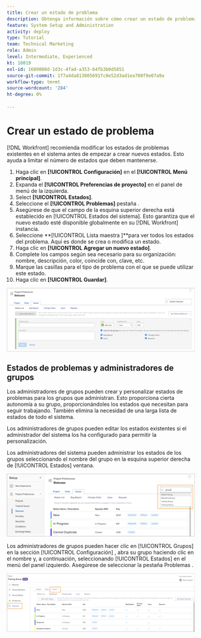 ```yaml
---
title: Crear un estado de problema
description: Obtenga información sobre cómo crear un estado de problema para satisfacer las necesidades de los flujos de trabajo de su organización.
feature: System Setup and Administration
activity: deploy
type: Tutorial
team: Technical Marketing
role: Admin
level: Intermediate, Experienced
kt: 10019
exl-id: 1689080d-1d3c-4fad-a353-64fb3b0d5851
source-git-commit: 1f7a4da813805691fc0e52d3ad1ea708f9e07a9a
workflow-type: tm+mt
source-wordcount: '284'
ht-degree: 0%

---
```


# Crear un estado de problema

[!DNL Workfront] recomienda modificar los estados de problemas existentes en el sistema antes de empezar a crear nuevos estados. Esto ayuda a limitar el número de estados que deben mantenerse.

1. Haga clic en **[!UICONTROL Configuración]** en el **[!UICONTROL Menú principal]**.
1. Expanda el **[!UICONTROL Preferencias de proyecto]** en el panel de menú de la izquierda.
1. Select **[!UICONTROL Estados]**.
1. Seleccione el **[!UICONTROL Problemas]** pestaña .
1. Asegúrese de que el campo de la esquina superior derecha está establecido en [!UICONTROL Estados del sistema]. Esto garantiza que el nuevo estado esté disponible globalmente en su [!DNL Workfront] instancia.
1. Seleccione **[!UICONTROL Lista maestra ]**para ver todos los estados del problema. Aquí es donde se crea o modifica un estado.
1. Haga clic en **[!UICONTROL Agregar un nuevo estado]**.
1. Complete los campos según sea necesario para su organización: nombre, descripción, color, coincide con, clave, etc.
1. Marque las casillas para el tipo de problema con el que se puede utilizar este estado.
1. Haga clic en **[!UICONTROL Guardar]**.

![Nueva ventana de estado activada [!UICONTROL Estados] página](assets/admin-fund-create-issue-status.png)

## Estados de problemas y administradores de grupos

Los administradores de grupos pueden crear y personalizar estados de problemas para los grupos que administran. Esto proporciona cierta autonomía a su grupo, proporcionándoles los estados que necesitan para seguir trabajando. También elimina la necesidad de una larga lista de estados de todo el sistema.

Los administradores de grupos pueden editar los estados existentes si el administrador del sistema los ha configurado para permitir la personalización.

Los administradores del sistema pueden administrar los estados de los grupos seleccionando el nombre del grupo en la esquina superior derecha de [!UICONTROL Estados] ventana.

![Menú de lista de grupos en [!UICONTROL Estados] página](assets/admin-fund-change-group-master-list.png)

Los administradores de grupos pueden hacer clic en [!UICONTROL Grupos] en la sección [!UICONTROL Configuración] , abra su grupo haciendo clic en el nombre y, a continuación, seleccionando [!UICONTROL Estados] en el menú del panel izquierdo. Asegúrese de seleccionar la pestaña Problemas .

![[!UICONTROL Estados] sección de [!UICONTROL Grupo] página](assets/admin-fund-group-issue-statuses.png)

<!---
For detailed information on how managing statuses can be done by group administrators, see these articles:
Create and customize group statuses
Group administrators
--->

<!---
learn more URLs
Issue statuses
Create and customize system-wide statuses
--->
